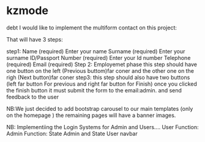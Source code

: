 # kzmode
debt
I would like to implement the multiform contact on this project:

That will have 3 steps:

step1: Name (required) 
Enter your name
Surname (required) 
Enter your surname
ID/Passport Number (required) 
Enter your Id number
Telephone (required)
Email (required)
Step 2: Employemet phase
this step should have one button on the left (Previous buttom)far coner and the other one on the righ (Next button)far coner
step3: this step should also have two buttons (left far button For previous and right far button for Finish)
once you clicked the finish button it must submit the form to the email:admin.  and send feedback to the user

NB:We just decided to add bootstrap carousel to our main templates (only on the homepage ) the remaining pages will have a banner images.


NB: Implementiing the Login Systems for Admin and Users.... 
User Function:
Admin Function: 
State Admin and State User navbar
